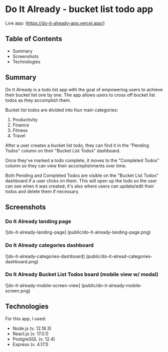 # Do It Already - bucket list todo app

Live app: (https://do-it-already-app.vercel.app/)

## Table of Contents

- Summary
- Screenshots
- Technologies

## Summary

Do It Already is a todo list app with the goal of empowering users to achieve their bucket list one by one. The app allows users to cross off bucket list todos as they accomplish them.

Bucket list todos are divided into four main categories:

1. Productivity
2. Finance
3. Fitness
4. Travel

After a user creates a bucket list todo, they can find it in the "Pending Todos" column on their "Bucket List Todos" dashboard.

Once they've marked a todo complete, it moves to the "Completed Todos" column so they can view their accomplishments over time.

Both Pending and Completed Todos are visible on the "Bucket List Todos"
dashboard if a user clicks on them. This will open up the todo so the user can see when it was created; it's also where users can update/edit their todos and delete them if necessary.

## Screenshots

### Do It Already landing page

![do-it-already-landing-page] (public/do-it-already-landing-page.png)

### Do It Already categories dashboard

![do-it-already-categories-dashboard] (public/do-it-alread-categories-dashboard.png)

### Do It Already Bucket List Todos board (mobile view w/ modal)

![do-it-already-mobile-screen-view] (public/do-it-already-mobile-screen.png)

## Technologies

For this app, I used:

- Node.js (v. 12.18.3)
- React.js (v. 17.0.1)
- PostgreSQL (v. 12.4)
- Express (v. 4.17.1)
